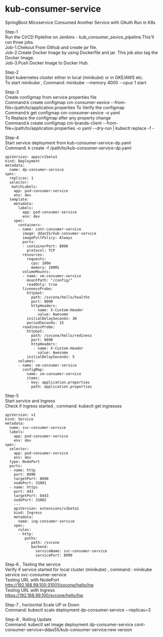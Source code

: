 # kub-consumer-service
SpringBoot Micoservice Consumed Another Service with OAuth Run in K8s

Step-1                                                                     
Run the CI/CD Pipleline on Jenkins - kub_consumer_sevice_pipeline.This'll run three jobs.                       
Job-1.Chekout From Github and create jar file.                                   
Job-2.Create Docker Image by using Dockerfile and jar. This job also tag the Docker Image.                    
Job-3.Push Docker Image to Docker Hub.

Step-2                                                                    
Start kubernetes cluster either in local (minikube) or in GKE/AWS etc.               
To start minikube , Command: minikube --memory 4000 --cpus 1 start

Step-3                                                                                 
Create configmap from service properties file                                      
Command:k create configmap cm-consumer-sevice --from-file=/path/to/application.properties
To Verify the configmap                            
Command:k get configmap cm-consumer-sevice  -o yaml                                                     
To Replace the configmap after any property change                                    
Command:k create configmap cm-brands-client  --from-file=/path/to/application.properties -o yaml --dry-run | kubectl replace -f -

Step-4                                                            
Start service deployment from kub-consumer-service-dp.yaml                                               
Command: k create -f /path/to/kub-consumer-service-dp.yaml

    apiVersion: apps/v1beta1
    kind: Deployment
    metadata:
      name: dp-consumer-service
    spec:
      replicas: 1
      selector:
       matchLabels:
        app: pod-consumer-service
        env: dev
      template:
        metadata:
          labels:
            app: pod-consumer-service
            env: dev
        spec:
          containers:
          - name: cont-consumer-service
            image: ddas55/kub-consumer-service
            imagePullPolicy: Always
            ports:
            - containerPort: 8090
              protocol: TCP
            resources:
              requests:
                cpu: 100m
                memory: 100Mi
            volumeMounts:
            - name: vm-consumer-service
              mountPath: "/config/" 
              readOnly: true
            livenessProbe:
              httpGet:
                path: /svcone/hello/healthz
                port: 8090
                httpHeaders:
                 - name: X-Custom-Header
                   value: Awesome
              initialDelaySeconds: 30
              periodSeconds: 15
            readinessProbe:
              httpGet:
                path: /svcone/hello/rediness
                port: 8090
                httpHeaders:
                 - name: X-Custom-Header
                   value: Awesome
              initialDelaySeconds: 5
          volumes:
          - name: vm-consumer-service
            configMap:
              name: cm-consumer-service
              items:
              - key: application.properties 
                path: application.properties

Step-5                                              
Start service and Ingress                                   
Check if ingress started , command: kubectl get ingresses

    apiVersion: v1
    kind: Service
    metadata:
      name: svc-consumer-service
      labels:
        app: pod-consumer-service
        env: dev
    spec:
      selector:
        app: pod-consumer-service
        env: dev
      type: NodePort
      ports:
      - name: http
        port: 8090
        targetPort: 8090
        nodePort: 31001
      - name: https
        port: 443
        targetPort: 8443
        nodePort: 31002
        ---
        apiVersion: extensions/v1beta1
        kind: Ingress
        metadata:
          name: ing-consumer-service
        spec:
          rules:
          - http: 
             paths:
              - path: /svcone
                backend:
                  serviceName: svc-consumer-service
                  servicePort: 8090
                  
Step-6 , Testing the service                                      
Verify if service started for local cluster (minikube) , command : minikube service svc-consumer-service              
Testing URL with NodePort                                                              
http://192.168.99.100:31001/svcone/hello/hw                                                           
Testing URL with Ingress                                                                          
https://192.168.99.100/svcone/hello/hw

Step-7 , horizontal Scale UP or Down                                                                     
Command: kubectl scale deployment dp-consumer-service --replicas=3           

Step-8 , Rolling Update                                       
Command: kubectl set image deployment dp-consumer-service cont-consumer-service=ddas55/kub-consumer-service:new version

